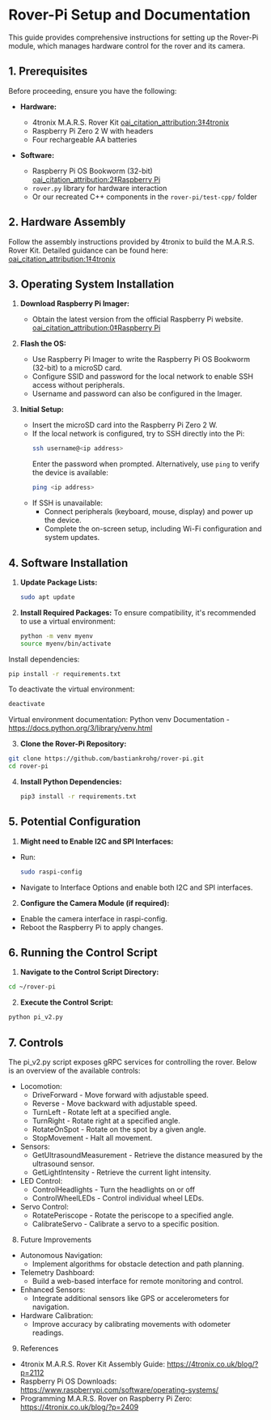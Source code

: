 # Rover-Pi Setup and Documentation

This guide provides comprehensive instructions for setting up the Rover-Pi module, which manages hardware control for the rover and its camera.

## 1. Prerequisites

Before proceeding, ensure you have the following:

- **Hardware:**
  - 4tronix M.A.R.S. Rover Kit [oai_citation_attribution:3‡4tronix](https://shop.4tronix.co.uk/products/marsrover)
  - Raspberry Pi Zero 2 W with headers
  - Four rechargeable AA batteries

- **Software:**
  - Raspberry Pi OS Bookworm (32-bit) [oai_citation_attribution:2‡Raspberry Pi](https://www.raspberrypi.com/software/operating-systems/)
  - `rover.py` library for hardware interaction
  - Or our recreated C++ components in the `rover-pi/test-cpp/` folder

## 2. Hardware Assembly

Follow the assembly instructions provided by 4tronix to build the M.A.R.S. Rover Kit. Detailed guidance can be found here: [oai_citation_attribution:1‡4tronix](https://4tronix.co.uk/blog/?p=2112&)

## 3. Operating System Installation

1. **Download Raspberry Pi Imager:**
   - Obtain the latest version from the official Raspberry Pi website. [oai_citation_attribution:0‡Raspberry Pi](https://www.raspberrypi.com/software/operating-systems/)

2. **Flash the OS:**
   - Use Raspberry Pi Imager to write the Raspberry Pi OS Bookworm (32-bit) to a microSD card.
   - Configure SSID and password for the local network to enable SSH access without peripherals.
   - Username and password can also be configured in the Imager.

3. **Initial Setup:**
   - Insert the microSD card into the Raspberry Pi Zero 2 W.
   - If the local network is configured, try to SSH directly into the Pi:
     ```bash
     ssh username@<ip address>
     ```
     Enter the password when prompted. Alternatively, use `ping` to verify the device is available:
     ```bash
     ping <ip address>
     ```
   - If SSH is unavailable:
     - Connect peripherals (keyboard, mouse, display) and power up the device.
     - Complete the on-screen setup, including Wi-Fi configuration and system updates.

## 4. Software Installation

1. **Update Package Lists:**
   ```bash
   sudo apt update
   ````

2. **Install Required Packages:**
To ensure compatibility, it's recommended to use a virtual environment:
   ```bash
   python -m venv myenv
   source myenv/bin/activate
   ````
Install dependencies:
   ```bash
   pip install -r requirements.txt
   ```
To deactivate the virtual environment:
   ```bash
   deactivate
   ```

Virtual environment documentation: Python venv Documentation - https://docs.python.org/3/library/venv.html


3.	**Clone the Rover-Pi Repository:**
   ```bash
   git clone https://github.com/bastiankrohg/rover-pi.git
   cd rover-pi
   ```

4. **Install Python Dependencies:**
   ```bash
   pip3 install -r requirements.txt
   ```

## 5. Potential Configuration
1. **Might need to Enable I2C and SPI Interfaces:**
- Run:   
   ```bash
   sudo raspi-config
   ```
- Navigate to Interface Options and enable both I2C and SPI interfaces.

2. **Configure the Camera Module (if required):**
- Enable the camera interface in raspi-config.
- Reboot the Raspberry Pi to apply changes.

## 6. Running the Control Script
1.	**Navigate to the Control Script Directory:**
   ```bash
   cd ~/rover-pi
   ```
2.	**Execute the Control Script:**
   ```bash
   python pi_v2.py
   ```

## 7. Controls

The pi_v2.py script exposes gRPC services for controlling the rover. Below is an overview of the available controls:
- Locomotion:
    - DriveForward - Move forward with adjustable speed.
    - Reverse - Move backward with adjustable speed.
    - TurnLeft - Rotate left at a specified angle.
    - TurnRight - Rotate right at a specified angle.
    - RotateOnSpot - Rotate on the spot by a given angle.
    - StopMovement - Halt all movement.
- Sensors:
    - GetUltrasoundMeasurement - Retrieve the distance measured by the ultrasound sensor.
    - GetLightIntensity - Retrieve the current light intensity.
- LED Control:
    - ControlHeadlights - Turn the headlights on or off
    - ControlWheelLEDs - Control individual wheel LEDs.
- Servo Control:
    - RotatePeriscope - Rotate the periscope to a specified angle.
    - CalibrateServo - Calibrate a servo to a specific position.

8. Future Improvements
- Autonomous Navigation:
    - Implement algorithms for obstacle detection and path planning.
- Telemetry Dashboard:
    - Build a web-based interface for remote monitoring and control.
- Enhanced Sensors:
    - Integrate additional sensors like GPS or accelerometers for navigation.
- Hardware Calibration:
    - Improve accuracy by calibrating movements with odometer readings.

9. References
- 4tronix M.A.R.S. Rover Kit Assembly Guide: https://4tronix.co.uk/blog/?p=2112
- Raspberry Pi OS Downloads: https://www.raspberrypi.com/software/operating-systems/
- Programming M.A.R.S. Rover on Raspberry Pi Zero: https://4tronix.co.uk/blog/?p=2409